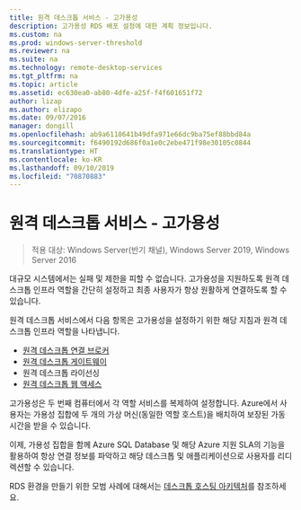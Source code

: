 ```yaml
---
title: 원격 데스크톱 서비스 - 고가용성
description: 고가용성 RDS 배포 설정에 대한 계획 정보입니다.
ms.custom: na
ms.prod: windows-server-threshold
ms.reviewer: na
ms.suite: na
ms.technology: remote-desktop-services
ms.tgt_pltfrm: na
ms.topic: article
ms.assetid: ec630ea0-ab80-4dfe-a25f-f4f601651f72
author: lizap
ms.author: elizapo
ms.date: 09/07/2016
manager: dongill
ms.openlocfilehash: ab9a6118641b49dfa971e66dc9ba75ef88bbd84a
ms.sourcegitcommit: f6490192d686f0a1e0c2ebe471f98e30105c0844
ms.translationtype: HT
ms.contentlocale: ko-KR
ms.lasthandoff: 09/10/2019
ms.locfileid: "70870883"
---
```

# <a name="remote-desktop-services---high-availability"></a>원격 데스크톱 서비스 - 고가용성

>적용 대상: Windows Server(반기 채널), Windows Server 2019, Windows Server 2016

대규모 시스템에서는 실패 및 제한을 피할 수 없습니다. 고가용성을 지원하도록 원격 데스크톱 인프라 역할을 간단히 설정하고 최종 사용자가 항상 원활하게 연결하도록 할 수 있습니다.

원격 데스크톱 서비스에서 다음 항목은 고가용성을 설정하기 위한 해당 지침과 원격 데스크톱 인프라 역할을 나타냅니다.
- [원격 데스크톱 연결 브로커](Deploy-a-Remote-Desktop-Connection-Broker-cluster.md)
- [원격 데스크톱 게이트웨이](Deploy-a-RD-Web-Access-and-Gateway-farm.md)
- 원격 데스크톱 라이선싱
- [원격 데스크톱 웹 액세스](Deploy-a-RD-Web-Access-and-Gateway-farm.md)

고가용성은 두 번째 컴퓨터에서 각 역할 서비스를 복제하여 설정합니다. Azure에서 사용자는 가용성 집합에 두 개의 가상 머신(동일한 역할 호스트)을 배치하여 보장된 가동 시간을 받을 수 있습니다.

이제, 가용성 집합을 함께 Azure SQL Database 및 해당 Azure 지원 SLA의 기능을 활용하여 항상 연결 정보를 파악하고 해당 데스크톱 및 애플리케이션으로 사용자를 리디렉션할 수 있습니다.

RDS 환경을 만들기 위한 모범 사례에 대해서는 [데스크톱 호스팅 아키텍처](desktop-hosting-reference-architecture.md)를 참조하세요.